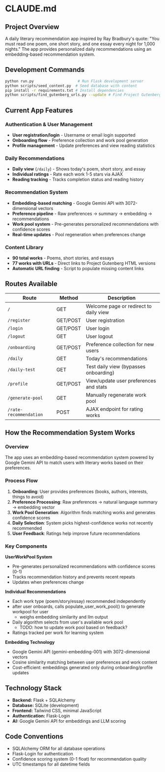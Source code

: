 # CLAUDE.md

## Project Overview

A daily literary recommendation app inspired by Ray Bradbury's quote: "You must read one poem, one short story, and one essay every night for 1,000 nights." The app provides personalized daily recommendations using an embedding-based recommendation system.

## Development Commands

```bash
python run.py                    # Run Flask development server
python scripts/seed_content.py  # Seed database with content
pip install -r requirements.txt # Install dependencies
python scripts/find_gutenberg_urls.py --update # Find Project Gutenberg URLs
```

## Current App Features

### Authentication & User Management
- **User registration/login** - Username or email login supported
- **Onboarding flow** - Preference collection and work pool generation
- **Profile management** - Update preferences and view reading statistics

### Daily Recommendations
- **Daily view** (`/daily`) - Shows today's poem, short story, and essay
- **Individual ratings** - Rate each work 1-5 stars via AJAX
- **Reading tracking** - Tracks completion status and reading history

### Recommendation System
- **Embedding-based matching** - Google Gemini API with 3072-dimensional vectors
- **Preference pipeline** - Raw preferences → summary → embedding → recommendations
- **Work pool system** - Pre-generates personalized recommendations with confidence scores
- **Real-time updates** - Pool regeneration when preferences change

### Content Library
- **90 total works** - Poems, short stories, and essays
- **77 works with URLs** - Direct links to Project Gutenberg HTML versions
- **Automatic URL finding** - Script to populate missing content links

## Routes Available

| Route | Method | Description |
|-------|---------|-------------|
| `/` | GET | Welcome page or redirect to daily view |
| `/register` | GET/POST | User registration |
| `/login` | GET/POST | User login |
| `/logout` | GET | User logout |
| `/onboarding` | GET/POST | Preference collection for new users |
| `/daily` | GET | Today's recommendations |
| `/daily-test` | GET | Test daily view (bypasses onboarding) |
| `/profile` | GET/POST | View/update user preferences and stats |
| `/generate-pool` | GET | Manually regenerate work pool |
| `/rate-recommendation` | POST | AJAX endpoint for rating works |

## How the Recommendation System Works

### Overview
The app uses an embedding-based recommendation system powered by Google Gemini API to match users with literary works based on their preferences.

### Process Flow
1. **Onboarding**: User provides preferences (books, authors, interests, things to avoid)
2. **Preference Processing**: Raw preferences → natural language summary → embedding vector
3. **Work Pool Generation**: Algorithm finds matching works and generates confidence scores
4. **Daily Selection**: System picks highest-confidence works not recently recommended
5. **User Feedback**: Ratings help improve future recommendations

### Key Components

**UserWorkPool System**
- Pre-generates personalized recommendations with confidence scores (0-1)
- Tracks recommendation history and prevents recent repeats
- Updates when preferences change

**Individual Recommendations** 
- Each work type (poem/story/essay) recommended independently
- after user onboards, calls populate_user_work_pool() to generate workpool for user
    - weighs embedding similarity and llm output
- Daily algorithm selects from user's available work pool
    - TODO: how to update work pool based on feedback?
- Ratings tracked per work for learning system

**Embedding Technology**
- Google Gemini API (gemini-embedding-001) with 3072-dimensional vectors
- Cosine similarity matching between user preferences and work content
- Cost-efficient: embeddings generated only during onboarding/profile updates

## Technology Stack
- **Backend:** Flask + SQLAlchemy
- **Database:** SQLite (development) 
- **Frontend:** Tailwind CSS, minimal JavaScript
- **Authentication:** Flask-Login
- **AI:** Google Gemini API for embeddings and LLM scoring

## Code Conventions
- SQLAlchemy ORM for all database operations
- Flask-Login for authentication
- Confidence scoring system (0-1 float) for recommendation quality
- UTC timestamps for all datetime fields